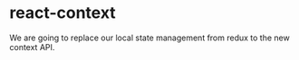# react-context
We are going to replace our local state management from redux to the new context API.


